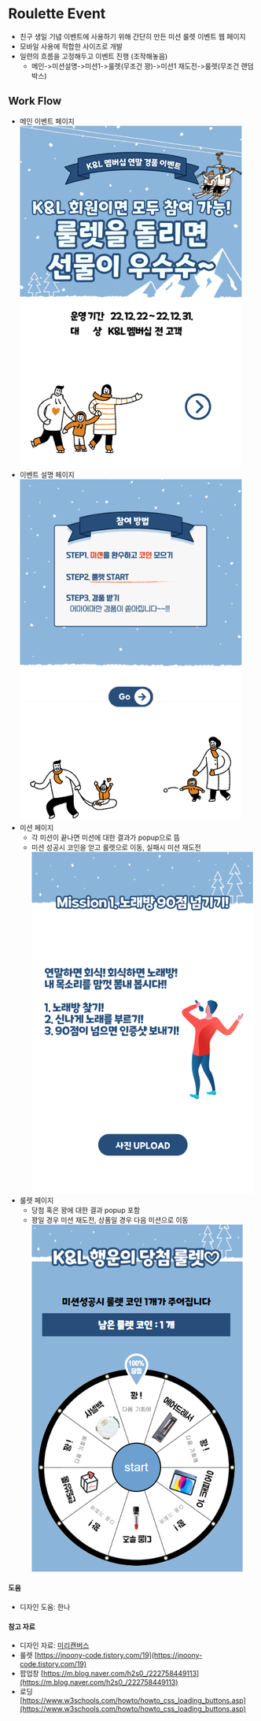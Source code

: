# Roulette Event
- 친구 생일 기념 이벤트에 사용하기 위해 간단히 만든 미션 룰렛 이벤트 웹 페이지
- 모바일 사용에 적합한 사이즈로 개발
- 일련의 흐름을 고정해두고 이벤트 진행 (조작해놓음)
    - 메인->미션설명->미션1->룰렛(무조건 꽝)->미션1 재도전->룰렛(무조건 랜덤박스)

   
## Work Flow
- 메인 이벤트 페이지   
![메인페이지](./static/images/1.png)
- 이벤트 설명 페이지   
![설명페이지](./static/images/2.png)
- 미션 페이지
    - 각 미션이 끝나면 미션에 대한 결과가 popup으로 뜸
    - 미션 성공시 코인을 얻고 룰렛으로 이동, 실패시 미션 재도전   
![미션페이지](./static/images/3.png)
- 룰렛 페이지
    - 당첨 혹은 꽝에 대한 결과 popup 포함
    - 꽝일 경우 미션 재도전, 상품일 경우 다음 미션으로 이동   
![룰렛페이지](./static/images/4.png)

   
#### 도움
- 디자인 도움: 한나

#### 참고 자료
- 디자인 자료: [미리캔버스](https://www.miricanvas.com/)
- 룰렛 [https://jnoony-code.tistory.com/19](https://jnoony-code.tistory.com/19)
- 팝업창 [https://m.blog.naver.com/h2s0_/222758449113](https://m.blog.naver.com/h2s0_/222758449113)
- 로딩 [https://www.w3schools.com/howto/howto_css_loading_buttons.asp](https://www.w3schools.com/howto/howto_css_loading_buttons.asp)
